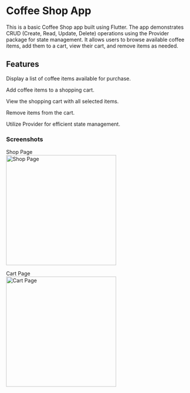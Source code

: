 # Coffee Shop App

This is a basic Coffee Shop app built using Flutter. The app demonstrates CRUD (Create, Read, Update, Delete) operations using the Provider package for state management. It allows users to browse available coffee items, add them to a cart, view their cart, and remove items as needed.

## Features

Display a list of coffee items available for purchase.

Add coffee items to a shopping cart.

View the shopping cart with all selected items.

Remove items from the cart.

Utilize Provider for efficient state management.


### Screenshots

Shop Page  
<img src="https://github.com/user-attachments/assets/c1fad84d-70a9-47e7-8593-bd1fd82ce74d" alt="Shop Page" width="300"/>

Cart Page  
<img src="https://github.com/user-attachments/assets/9b057107-4e56-4586-b725-a1b2a2b63896" alt="Cart Page" width="300"/>

